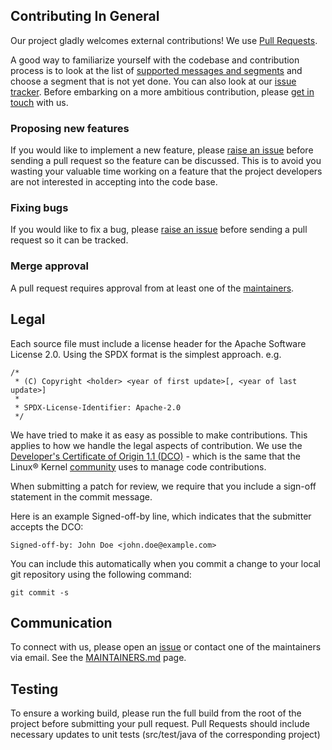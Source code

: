 ## Contributing In General
Our project gladly welcomes external contributions!  We use [Pull Requests](https://github.com/LinuxForHealth/hl7v2-fhir-converter/pulls).

A good way to familiarize yourself with the codebase and contribution process is
to look at the list of [supported messages and segments](README.md) and choose a segment that is not yet done.  You can also look at our [issue tracker](https://github.com/LinuxForHealth/hl7v2-fhir-converter).
Before embarking on a more ambitious contribution, please [get in touch](#communication) with us.

### Proposing new features

If you would like to implement a new feature, please [raise an issue](https://github.com/LinuxForHealth/hl7v2-fhir-converter/issues)
before sending a pull request so the feature can be discussed. This is to avoid
you wasting your valuable time working on a feature that the project developers
are not interested in accepting into the code base.

### Fixing bugs

If you would like to fix a bug, please [raise an issue](https://github.com/LinuxForHealth/hl7v2-fhir-converter/issues) before sending a
pull request so it can be tracked.

### Merge approval

A pull request requires approval from at least one of the [maintainers](MAINTAINERS.md).

## Legal

Each source file must include a license header for the Apache
Software License 2.0. Using the SPDX format is the simplest approach.
e.g.

```
/*
 * (C) Copyright <holder> <year of first update>[, <year of last update>]
 *
 * SPDX-License-Identifier: Apache-2.0
 */
```

We have tried to make it as easy as possible to make contributions. This
applies to how we handle the legal aspects of contribution. We use the [Developer's Certificate of Origin 1.1 (DCO)](https://github.com/hyperledger/fabric/blob/master/docs/source/DCO1.1.txt) - which is the same that the Linux® Kernel [community](https://elinux.org/Developer_Certificate_Of_Origin)
uses to manage code contributions.

When submitting a patch for review, we require that you include a sign-off statement in the commit message.

Here is an example Signed-off-by line, which indicates that the
submitter accepts the DCO:

```
Signed-off-by: John Doe <john.doe@example.com>
```

You can include this automatically when you commit a change to your
local git repository using the following command:

```
git commit -s
```

## Communication
To connect with us, please open an [issue](https://github.com/LinuxForHealth/hl7v2-fhir-converter/issues) or contact one of the maintainers via email. 
See the [MAINTAINERS.md](MAINTAINERS.md) page.

## Testing
To ensure a working build, please run the full build from the root of the project before submitting your pull request.
Pull Requests should include necessary updates to unit tests (src/test/java of the corresponding project)

